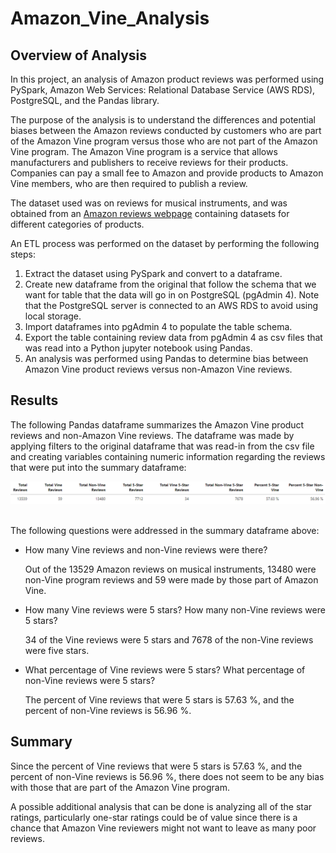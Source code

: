 # Amazon_Vine_Analysis
## Overview of Analysis
In this project, an analysis of Amazon product reviews was performed using PySpark, Amazon Web Services: Relational Database Service (AWS RDS), PostgreSQL, and the Pandas library. <br/>

The purpose of the analysis is to understand the differences and potential biases between the Amazon reviews conducted by customers who are part of the Amazon Vine program versus those who are not part of the Amazon Vine program. The Amazon Vine program is a service that allows manufacturers and publishers to receive reviews for their products. Companies can pay a small fee to Amazon and provide products to Amazon Vine members, who are then required to publish a review. <br/>

The dataset used was on reviews for musical instruments, and was obtained from an [Amazon reviews webpage](https://s3.amazonaws.com/amazon-reviews-pds/tsv/index.txt) containing datasets for different categories of products.<br/>

An ETL process was performed on the dataset by performing the following steps:<br/>

1) Extract the dataset using PySpark and convert to a dataframe.
2) Create new dataframe from the original that follow the schema that we want for table that the data will go in on PostgreSQL (pgAdmin 4). Note that the PostgreSQL server is connected to an AWS RDS to avoid using local storage.
3) Import dataframes into pgAdmin 4 to populate the table schema. 
4) Export the table containing review data from pgAdmin 4 as csv files that was read into a Python jupyter notebook using Pandas.
5) An analysis was performed using Pandas to determine bias between Amazon Vine product reviews versus non-Amazon Vine reviews.<br/>
## Results
The following Pandas dataframe summarizes the Amazon Vine product reviews and non-Amazon Vine reviews. The dataframe was made by applying filters to the original dataframe that was read-in from the csv file and creating variables containing numeric information regarding the reviews that were put into the summary dataframe:<br/>

![Summary_Dataframe](./images/summary_df_amazon_vine.png)<br/><br/>

The following questions were addressed in the summary dataframe above:
* How many Vine reviews and non-Vine reviews were there?<br/>

    Out of the 13529 Amazon reviews on musical instruments, 13480 were non-Vine program reviews and 59 were made by those part of Amazon Vine.<br/>

* How many Vine reviews were 5 stars? How many non-Vine reviews were 5 stars?<br/>

    34 of the Vine reviews were 5 stars and 7678 of the non-Vine reviews were five stars.<br/>

* What percentage of Vine reviews were 5 stars? What percentage of non-Vine reviews were 5 stars?<br/>

    The percent of Vine reviews that were 5 stars is 57.63 %, and the percent of non-Vine reviews is 56.96 %. <br/>

## Summary
Since the percent of Vine reviews that were 5 stars is 57.63 %, and the percent of non-Vine reviews is 56.96 %, there does not seem to be any bias with those that are part of the Amazon Vine program. <br/>

A possible additional analysis that can be done is analyzing all of the star ratings, particularly one-star ratings could be of value since there is a chance that Amazon Vine reviewers might not want to leave as many poor reviews.